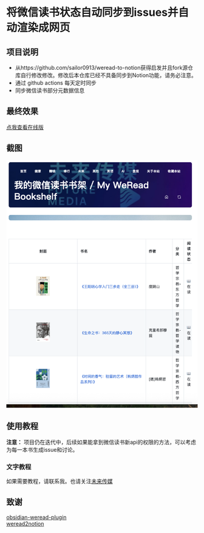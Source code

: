 # 将微信读书状态自动同步到issues并自动渲染成网页

## 项目说明

- 从https://github.com/sailor0913/weread-to-notion获得启发并且fork源仓库自行修改修改。修改后本仓库已经不具备同步到Notion功能，请务必注意。
- 通过 github actions 每天定时同步
- 同步微信读书部分元数据信息

## 最终效果

[点我查看在线版](https://www.futuremedia.work/post/weread-shelf-sync.html)

## 截图
![表格](images/screen.png)

## 使用教程

**注意：** 项目仍在迭代中，后续如果能拿到微信读书新api的权限的方法，可以考虑为每一本书生成issue和讨论。

### 文字教程
 如果需要教程，请联系我。也请关注[未来传媒](https://www.futuremedia.work)

## 致谢

[obsidian-weread-plugin](https://github.com/zhaohongxuan/obsidian-weread-plugin)  
[weread2notion](https://github.com/malinkang/weread2notion)
